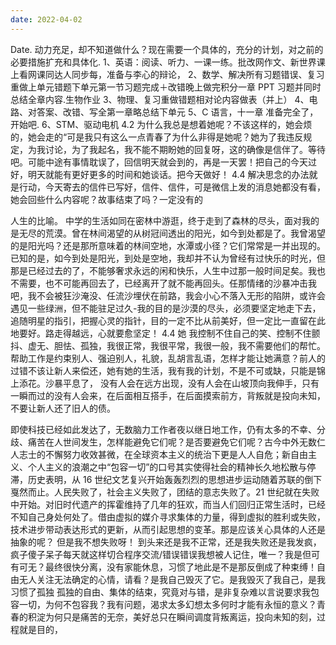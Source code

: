 ```yaml
---
date: 2022-04-02
---
```


Date.
动力充足，却不知道做什么？现在需要一个具体的，充分的计划，对之前的必要措施扩充和具体化.
1、英语：阅读、听力、一课一练。批改网作文、新世界课上看网课同达人同步每，准备与李心的辩论，
2、数学、解决所有习题错误、复习重做上单元错题下单元第一节习题完成＋改错晚上做完积分一章 PPT 习题并同时总结全章内容.生物作业
3、物理、复习重做错题相对论内容做表（并上）
4、电路、对答案、改错、写全第一章略总结下单元
5、C 语言，十一章
准备完全了，开始吧.
6、STM、驱动电机
4.2
为什么我总是想着她呢？不该这样的，她会烦的，她会走的“可是我只有这么一点青春了为什么非得是她呢？她为了我违反规定，为我讨论，为了我起名，我不能不期盼她的回复呀，这的确像是信伴了。等待吧。可能中途有事情耽误了，回信明天就会到的，再是一天罢！把自己的今天过好，明天就能有更好更多的时间和她谈话。把今天做好！
4.4 解决思念的办法就是行动，今天寄去的信件已写好，信件、信件，可是微信上发的消息她都没有看，她会回些什么内容呢？故事结束了吗？一定没有的

人生的比喻。
中学的生活如同在密林中游逛，终于走到了森林的尽头，面对我的是无尽的荒漠。曾在林间渴望的从树冠间透出的阳光，如今到处都是了。我曾渴望的是阳光吗？还是那所意味着的林间空地，水潭或小径？它们常常是一并出现的。已知的是，如今到处是阳光，到处是空地，我却并不认为曾经有过快乐的时光，但那是已经过去的了，不能够奢求永远的闲和快乐，人生中过那一般时间足矣。我也不需要，也不可能再回去了，已经离开了就不能再回头。任那情绪的沙暴冲击我吧，我不会被狂沙淹没、任流沙埋伏在前路，我会小心不落入无形的陷阱，或许会遇见一些绿洲，但不能驻足过久-我的目的是沙漠的尽头，必须要坚定地走下去，追随明星的指引，把握心灵的指针，目的一定不比从前美好，但一定比一直留在此地要好。路走得越远，心就要愈坚定！
4.4 她 我控制不住自己的笑、控制不住颤抖、虚无、胆怯、孤独，我很正常，我很平常，我很一般，我不需要他们的帮忙。帮助工作是约束别人、强迫别人，礼貌，乱胡言乱语，怎样才能让她满意？前人的过错不该让新人来偿还，她有她的生活，我有我的计划，不是不可或缺，只能是锦上添花。沙暴平息了，
没有人会在远方出现，没有人会在山坡顶向我伸手，只有一瞬而过的没有人会来，在后面相互搭手，在后面摸索前方，背叛就是投向未知，不要让新人还了旧人的债。

即使科技已经如此发达了，无数脑力工作者夜以继日地工作，仍有太多的不幸、分歧、痛苦在人世间发生，怎样能避免它们呢？是否要避免它们呢？古今中外无数仁人志士的不懈努力收效甚微，在全球资本主义的统治下更是人人自危；新自由主义、个人主义的浪潮之中“包容一切”的口号其实使得社会的精神长久地松散与停滞，历史表明，从 16 世纪文艺复兴开始轰轰烈烈的思想进步运动随着苏联的倒下戛然而止。人民失败了，社会主义失败了，团结的意志失败了。21 世纪就在失败中开始。对旧时代遗产的挥霍维持了几年的狂欢，而当人们回归正常生活时，已经不知自己身处何处了。借由虚拟的媒介寻求集体的力量，得到虚拟的胜利或失败，技术进步带动表达形式的更新，从而引起思想的变革。那是应该关心具体的人还是抽象的呢？
但是我不想失败呀！
到头来还是我不正常，还是我失败还是我发疯，疯子傻子呆子每天就这样切合程序交流/错误错误我想被人记住，唯一？我是但可有可无？最终很快分离，没有家能休息，习惯了地此是不是那反倒成了种束缚！自由无人关注无法确定的心情，请看？是我自己毁灭了它。是我毁灭了我自己，是我习惯了孤独
孤独的自由、集体的结束，究竟对与错，是非复杂难以言说要求我包容一切，为何不包容我？我有问题，渴求太多幻想太多何时才能有永恒的意义？青春的积淀为何只是痛苦的无奈，美好总只在瞬间调度背叛离运，投向未知的刻，过程就是目的，
